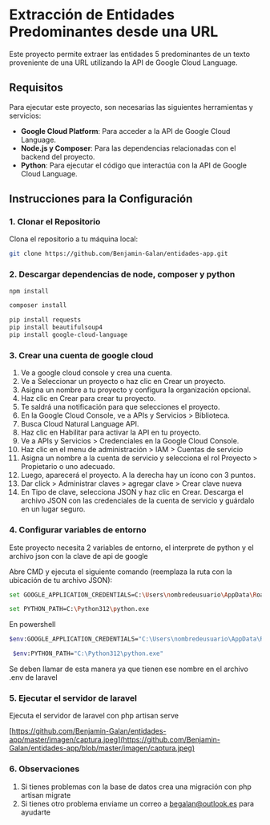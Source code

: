 # Extracción de Entidades Predominantes desde una URL

Este proyecto permite extraer las entidades 5 predominantes de un texto proveniente de una URL utilizando la API de Google Cloud Language.

## Requisitos

Para ejecutar este proyecto, son necesarias las siguientes herramientas y servicios:

- **Google Cloud Platform**: Para acceder a la API de Google Cloud Language.
- **Node.js y Composer**: Para las dependencias relacionadas con el backend del proyecto.
- **Python**: Para ejecutar el código que interactúa con la API de Google Cloud Language.

## Instrucciones para la Configuración

### 1. Clonar el Repositorio

Clona el repositorio a tu máquina local:

```bash
git clone https://github.com/Benjamin-Galan/entidades-app.git

```
### 2. Descargar dependencias de node, composer y python

```bash
npm install
```

```bash
composer install
```

```bash
pip install requests
pip install beautifulsoup4
pip install google-cloud-language
```

### 3. Crear una cuenta de google cloud
1. Ve a google cloud console y crea una cuenta.
2. Ve a Seleccionar un proyecto o haz clic en Crear un proyecto.
3. Asigna un nombre a tu proyecto y configura la organización opcional.
4. Haz clic en Crear para crear tu proyecto.
5. Te saldrá una notificación para que selecciones el proyecto.
6. En la Google Cloud Console, ve a APIs y Servicios > Biblioteca.
7. Busca Cloud Natural Language API.
8. Haz clic en Habilitar para activar la API en tu proyecto.
9. Ve a APIs y Servicios > Credenciales en la Google Cloud Console.
10. Haz clic en el menu de administración > IAM > Cuentas de servicio
11. Asigna un nombre a la cuenta de servicio y selecciona el rol Proyecto > Propietario o uno adecuado.
12. Luego, aparecerá el proyecto. A la derecha hay un ícono con 3 puntos.
13. Dar click > Administrar claves > agregar clave > Crear clave nueva
14. En Tipo de clave, selecciona JSON y haz clic en Crear.
Descarga el archivo JSON con las credenciales de la cuenta de servicio y guárdalo en un lugar seguro.


### 4. Configurar variables de entorno
Este proyecto necesita 2 variables de entorno, el interprete de python y el archivo json con la clave de api de google

Abre CMD y ejecuta el siguiente comando (reemplaza la ruta con la ubicación de tu archivo JSON):
```bash
set GOOGLE_APPLICATION_CREDENTIALS=C:\Users\nombredeusuario\AppData\Roaming\gcloud\angelic-surfer-443117-d8-35160ff8546b.json
```
```bash
set PYTHON_PATH=C:\Python312\python.exe
```

En powershell
```bash
$env:GOOGLE_APPLICATION_CREDENTIALS="C:\Users\nombredeusuario\AppData\Roaming\gcloud\angelic-surfer-443117-d8-35160ff8546b.json"
```
```bash
 $env:PYTHON_PATH="C:\Python312\python.exe"
```
Se deben llamar de esta manera ya que tienen ese nombre en el archivo .env de laravel

### 5. Ejecutar el servidor de laravel
Ejecuta el servidor de laravel con php artisan serve

[https://github.com/Benjamin-Galan/entidades-app/master/imagen/captura.jpeg](https://github.com/Benjamin-Galan/entidades-app/blob/master/imagen/captura.jpeg)

### 6. Observaciones
1. Si tienes problemas con la base de datos crea una migración con php artisan migrate
2. Si tienes otro problema enviame un correo a begalan@outlook.es para ayudarte
